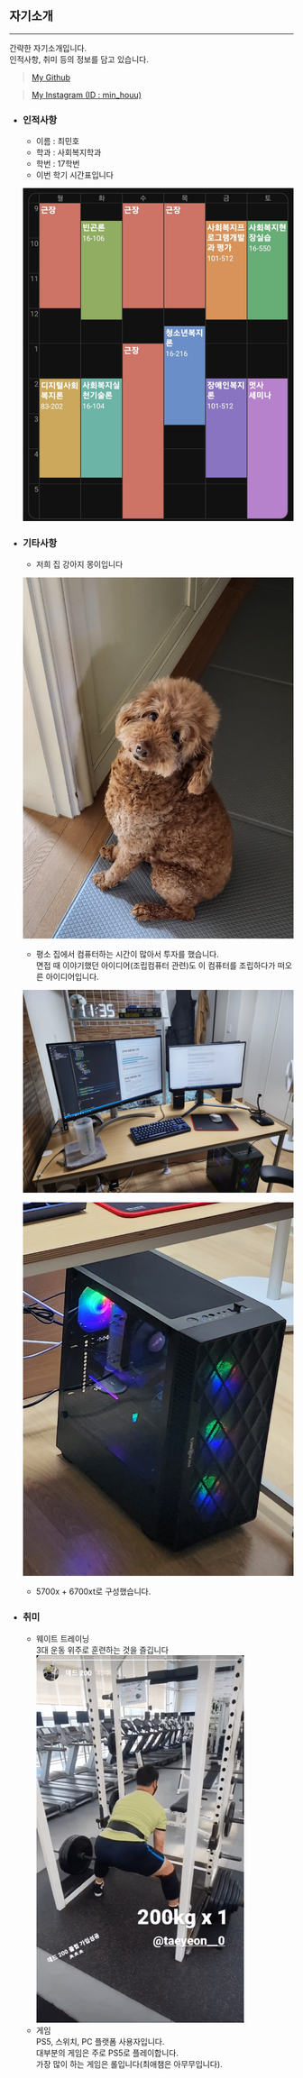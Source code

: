 ## 자기소개
___
간략한 자기소개입니다. <br>
인적사항, 취미 등의 정보를 담고 있습니다. 

> [My Github](github.com/minhouu "깃허브")

> [My Instagram (ID : min_houu)](https://instagram.com/min_houu?igshid=ZDdkNTZiNTM= "인스타 링크")

* ### 인적사항
    * 이름 : 최민호 <br>
    * 학과 : 사회복지학과 <br>
    * 학번 : 17학번 <br>
    * 이번 학기 시간표입니다 <br>

    ![시간표](/image/timetable.jpg)


* ### 기타사항
    * 저희 집 강아지 몽이입니다 <br>
    
    ![강아지 사진](/image/mong.jpg)

    * 평소 집에서 컴퓨터하는 시간이 많아서 투자를 했습니다. <br>
    면접 때 이야기했던 아이디어(조립컴퓨터 관련)도 이 컴퓨터를 조립하다가 떠오른 아이디어입니다. <br>
    
    ![컴퓨터 사진1](/image/computer1.jpg)
    
    ![컴퓨터 사진2](/image/computer2.jpg)
    * 5700x + 6700xt로 구성했습니다.


* ### 취미
    * 웨이트 트레이닝 <br>
    3대 운동 위주로 훈련하는 것을 즐깁니다
    ![데드리프트 gif](/image/dead.gif)
    * 게임 <br>
    PS5, 스위치, PC 플랫폼 사용자입니다. <br>
    대부분의 게임은 주로 PS5로 플레이합니다. <br>
    가장 많이 하는 게임은 롤입니다(최애챔은 아무무입니다). <br>





